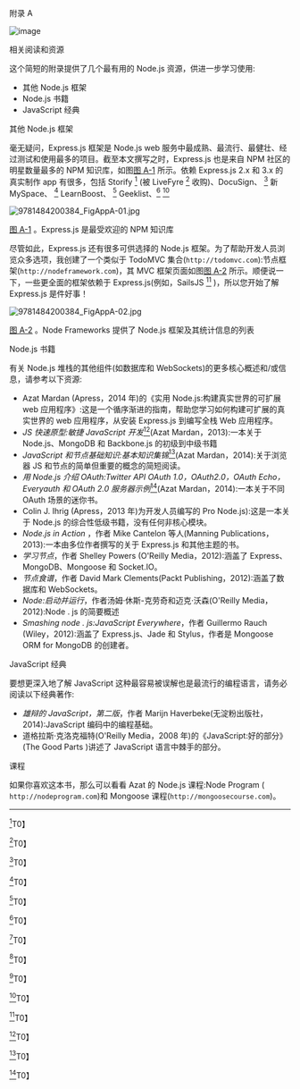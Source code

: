 附录 A

![image](../Images/frontdot.jpg)

相关阅读和资源

这个简短的附录提供了几个最有用的 Node.js 资源，供进一步学习使用:

*   其他 Node.js 框架
*   Node.js 书籍
*   JavaScript 经典

其他 Node.js 框架

毫无疑问，Express.js 框架是 Node.js web 服务中最成熟、最流行、最健壮、经过测试和使用最多的项目。截至本文撰写之时，Express.js 也是来自 NPM 社区的明星数量最多的 NPM 知识库，如图[图 A-1](#Fig1) 所示。依赖 Express.js 2.x 和 3.x 的真实制作 app 有很多，包括 Storify [<sup>1</sup>](#Fn1) (被 LiveFyre [<sup>2</sup>](#Fn2) 收购)、DocuSign、 [<sup>3</sup>](#Fn3) 新 MySpace、 [<sup>4</sup>](#Fn4) LearnBoost、 [<sup>5</sup>](#Fn5) Geeklist、[<sup>6</sup>](#Fn6) [<sup>10</sup>](#Fn10)

![9781484200384_FigAppA-01.jpg](../Images/9781484200384_FigAppA-01.jpg)

[图 A-1](#_Fig1) 。Express.js 是最受欢迎的 NPM 知识库

尽管如此，Express.js 还有很多可供选择的 Node.js 框架。为了帮助开发人员浏览众多选项，我创建了一个类似于 TodoMVC 集合(`http://todomvc.com`):节点框架(`http://nodeframework.com`)，其 MVC 框架页面如图[图 A-2](#Fig2) 所示。顺便说一下，一些更全面的框架依赖于 Express.js(例如，SailsJS [<sup>11</sup>](#Fn11) )，所以您开始了解 Express.js 是件好事！

![9781484200384_FigAppA-02.jpg](../Images/9781484200384_FigAppA-02.jpg)

[图 A-2](#_Fig2) 。Node Frameworks 提供了 Node.js 框架及其统计信息的列表

Node.js 书籍

有关 Node.js 堆栈的其他组件(如数据库和 WebSockets)的更多核心概述和/或信息，请参考以下资源:

*   Azat Mardan (Apress，2014 年)的《实用 Node.js:构建真实世界的可扩展 web 应用程序》:这是一个循序渐进的指南，帮助您学习如何构建可扩展的真实世界的 web 应用程序，从安装 Express.js 到编写全栈 Web 应用程序。
*   *JS 快速原型:敏捷 JavaScript 开发*[<sup>12</sup>](#Fn12)(Azat Mardan，2013):一本关于 Node.js、MongoDB 和 Backbone.js 的初级到中级书籍
*   *JavaScript 和节点基础知识:基本知识集锦*[<sup>13</sup>](#Fn13)(Azat Mardan，2014):关于浏览器 JS 和节点的简单但重要的概念的简短阅读。
*   *用 Node.js 介绍 OAuth:Twitter API OAuth 1.0，OAuth2.0，OAuth Echo，Everyauth 和 OAuth 2.0 服务器示例*[<sup>14</sup>](#Fn14)(Azat Mardan，2014):一本关于不同 OAuth 场景的迷你书。
*   Colin J. Ihrig (Apress，2013 年)为开发人员编写的 Pro Node.js):这是一本关于 Node.js 的综合性低级书籍，没有任何非核心模块。
*   *Node.js in Action* ，作者 Mike Cantelon 等人(Manning Publications，2013):一本由多位作者撰写的关于 Express.js 和其他主题的书。
*   *学习节点*，作者 Shelley Powers (O'Reilly Media，2012):涵盖了 Express、MongoDB、Mongoose 和 Socket.IO。
*   *节点食谱*，作者 David Mark Clements(Packt Publishing，2012):涵盖了数据库和 WebSockets。
*   *Node:启动并运行*，作者汤姆·休斯-克劳奇和迈克·沃森(O'Reilly Media，2012):Node . js 的简要概述
*   *Smashing node . js:JavaScript Everywhere*，作者 Guillermo Rauch (Wiley，2012):涵盖了 Express.js、Jade 和 Stylus，作者是 Mongoose ORM for MongoDB 的创建者。

JavaScript 经典

要想更深入地了解 JavaScript 这种最容易被误解也是最流行的编程语言，请务必阅读以下经典著作:

*   *雄辩的 JavaScript，第二版*，作者 Marijn Haverbeke(无淀粉出版社，2014):JavaScript 编码中的编程基础。
*   道格拉斯·克洛克福特(O'Reilly Media，2008 年)的《JavaScript:好的部分》(The Good Parts )讲述了 JavaScript 语言中棘手的部分。

课程

如果你喜欢这本书，那么可以看看 Azat 的 Node.js 课程:Node Program ( `http://nodeprogram.com`)和 Mongoose 课程(`http://mongoosecourse.com`)。

__________________

[<sup>1</sup>](#_Fn1)T0】

[<sup>2</sup>](#_Fn2)T0】

[<sup>3</sup>](#_Fn3)T0】

[<sup>4</sup>](#_Fn4)T0】

[<sup>5</sup>](#_Fn5)T0】

[<sup>6</sup>](#_Fn6)T0】

[<sup>7</sup>](#_Fn7)T0】

[<sup>8</sup>](#_Fn8)T0】

[<sup>9</sup>](#_Fn9)T0】

[<sup>10</sup>](#_Fn10)T0】

[<sup>11</sup>](#_Fn11)T0】

[<sup>12</sup>](#_Fn12)T0】

[<sup>13</sup>](#_Fn13)T0】

[<sup>14</sup>](#_Fn14)T0】